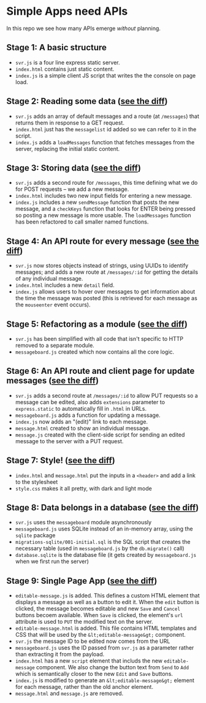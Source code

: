# Simple Apps need APIs

In this repo we see how many APIs emerge _without_ planning.

## Stage 1: A basic structure

* `svr.js` is a four line express static server.
* `index.html` contains just static content.
* `index.js` is a simple client JS script that writes the the console on page load.

## Stage 2: Reading some data ([see the diff](https://github.com/portsoc/staged-simple-message-board/commit/stage-2))

* `svr.js` adds an array of default messages and a route (at `/messages`) that returns them in response to a GET request.
* `index.html` just has the `messagelist` id added so we can refer to it in the script.
* `index.js` adds a `loadMessages` function that fetches messages from the server, replacing the initial static content.

## Stage 3: Storing data ([see the diff](https://github.com/portsoc/staged-simple-message-board/commit/stage-3))

* `svr.js` adds a second route for `/messages`, this time defining what we do for POST requests – we add a new message.
* `index.html` includes two new input fields for entering a new message.
* `index.js` includes a new `sendMessage` function that posts the new message, and a `checkKeys` function that looks for ENTER being pressed so posting a new message is more usable.  The `loadMessages` function has been refactored to call smaller named functions.

## Stage 4: An API route for every message ([see the diff](https://github.com/portsoc/staged-simple-message-board/commit/stage-4))

* `svr.js` now stores objects instead of strings, using UUIDs to identify messages; and adds a new route at `/messages/:id` for getting the details of any individual message.
* `index.html` includes a new `detail` field.
* `index.js` allows users to hover over messages to get information about the time the message was posted (this is retrieved for each message as the `mouseenter` event occurs).

## Stage 5: Refactoring as a module ([see the diff](https://github.com/portsoc/staged-simple-message-board/commit/stage-5))

* `svr.js` has been simplified with all code that isn't specific to HTTP removed to a separate module.
* `messageboard.js` created which now contains all the core logic.

## Stage 6: An API route and client page for update messages ([see the diff](https://github.com/portsoc/staged-simple-message-board/commit/stage-6))

* `svr.js` adds a second route at `/messages/:id` to allow PUT requests so a message can be edited, also adds `extensions` parameter to `express.static` to automatically fill in `.html` in URLs.
* `messageboard.js` adds a function for updating a message.
* `index.js` now adds an "(edit)" link to each message.
* `message.html` created to show an individual message.
* `message.js` created with the client-side script for sending an edited message to the server with a PUT request.

## Stage 7: Style! ([see the diff](https://github.com/portsoc/staged-simple-message-board/commit/stage-7))

* `index.html` and `message.html` put the inputs in a `<header>` and add a link to the stylesheet
* `style.css` makes it all pretty, with dark and light mode

## Stage 8: Data belongs in a database ([see the diff](https://github.com/portsoc/staged-simple-message-board/commit/stage-8))

* `svr.js` uses the `messageboard` module asynchronously
* `messageboard.js` uses SQLite instead of an in-memory array, using the `sqlite` package
* `migrations-sqlite/001-initial.sql` is the SQL script that creates the necessary table (used in `messageboard.js` by the `db.migrate()` call)
* `database.sqlite` is the database file (it gets created by `messageboard.js` when we first run the server)

## Stage 9: Single Page App ([see the diff](https://github.com/portsoc/staged-simple-message-board/commit/stage-9))

* `editable-message.js` is added.  This defines a custom HTML element that displays a message as well as a button to edit it.  When the `edit` button is clicked, the message becomes editable and new `Save` and `Cancel` buttons becoem available.  When `Save` is clicked, the element's `url` attribute is used to `PUT` the modified text on the server.
* `editable-message.html` is added.  This file contains HTML templates and CSS that will be used by the `&lt;editable-message&gt;` component.
* `svr.js` the message ID to be edited now comes from the URL
* `messageboard.js` uses the ID passed from `svr.js` as a parameter rather than extracting it from the payload.
* `index.html` has a new `script` element that includs the new `editable-message` component.  We also change the button text from `Send` to `Add` which is semantically closer to the new `Edit` and `Save` buttons. 
* `index.js` is modified to generate an `&lt;editable-message&gt;` element for each message, rather than the old anchor element.
* `message.html` and `message.js` are removed.


